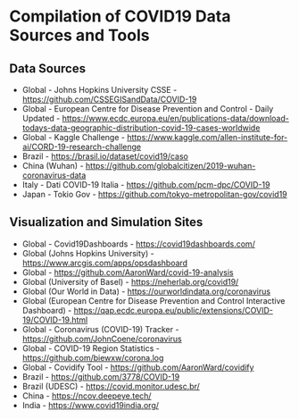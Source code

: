 # Compilation of COVID19 Data Sources and Tools


## Data Sources

- Global - Johns Hopkins University CSSE - https://github.com/CSSEGISandData/COVID-19
- Global - European Centre for Disease Prevention and Control  - Daily Updated - https://www.ecdc.europa.eu/en/publications-data/download-todays-data-geographic-distribution-covid-19-cases-worldwide
- Global - Kaggle Challenge - https://www.kaggle.com/allen-institute-for-ai/CORD-19-research-challenge
- Brazil - https://brasil.io/dataset/covid19/caso
- China (Wuhan) - https://github.com/globalcitizen/2019-wuhan-coronavirus-data
- Italy - Dati COVID-19 Italia - https://github.com/pcm-dpc/COVID-19
- Japan - Tokio Gov - https://github.com/tokyo-metropolitan-gov/covid19

## Visualization and Simulation Sites

- Global - Covid19Dashboards - https://covid19dashboards.com/
- Global (Johns Hopkins University) - https://www.arcgis.com/apps/opsdashboard
- Global - https://github.com/AaronWard/covid-19-analysis
- Global (University of Basel) - https://neherlab.org/covid19/
- Global (Our World in Data) - https://ourworldindata.org/coronavirus
- Global (European Centre for Disease Prevention and Control Interactive Dashboard) - https://qap.ecdc.europa.eu/public/extensions/COVID-19/COVID-19.html
- Global - Coronavirus (COVID-19) Tracker - https://github.com/JohnCoene/coronavirus
- Global - COVID-19 Region Statistics - https://github.com/biewxw/corona.log
- Global - Covidify Tool - https://github.com/AaronWard/covidify
- Brazil - https://github.com/3778/COVID-19
- Brazil (UDESC) - https://covid.monitor.udesc.br/
- China - https://ncov.deepeye.tech/
- India - https://www.covid19india.org/
